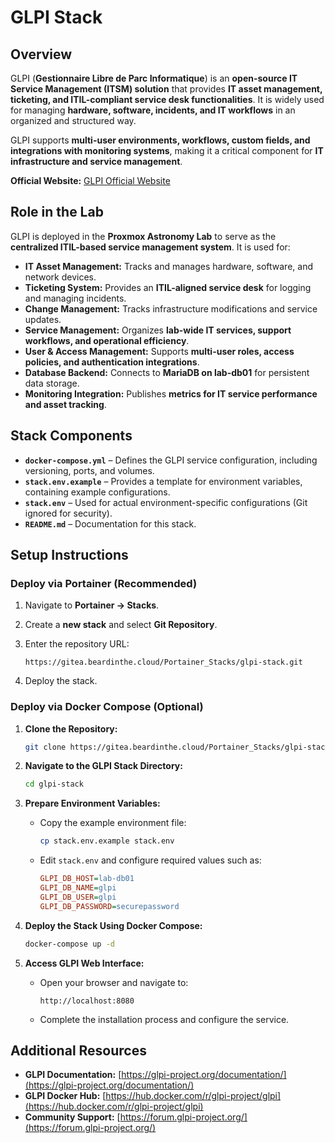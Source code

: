 # **GLPI Stack**

## **Overview**

GLPI (**Gestionnaire Libre de Parc Informatique**) is an **open-source IT Service Management (ITSM) solution** that provides **IT asset management, ticketing, and ITIL-compliant service desk functionalities**. It is widely used for managing **hardware, software, incidents, and IT workflows** in an organized and structured way.

GLPI supports **multi-user environments, workflows, custom fields, and integrations with monitoring systems**, making it a critical component for **IT infrastructure and service management**.

**Official Website:** [GLPI Official Website](https://glpi-project.org/)

## **Role in the Lab**

GLPI is deployed in the **Proxmox Astronomy Lab** to serve as the **centralized ITIL-based service management system**. It is used for:

- **IT Asset Management:** Tracks and manages hardware, software, and network devices.
- **Ticketing System:** Provides an **ITIL-aligned service desk** for logging and managing incidents.
- **Change Management:** Tracks infrastructure modifications and service updates.
- **Service Management:** Organizes **lab-wide IT services, support workflows, and operational efficiency**.
- **User & Access Management:** Supports **multi-user roles, access policies, and authentication integrations**.
- **Database Backend:** Connects to **MariaDB on lab-db01** for persistent data storage.
- **Monitoring Integration:** Publishes **metrics for IT service performance and asset tracking**.

## **Stack Components**

- **`docker-compose.yml`** – Defines the GLPI service configuration, including versioning, ports, and volumes.
- **`stack.env.example`** – Provides a template for environment variables, containing example configurations.
- **`stack.env`** – Used for actual environment-specific configurations (Git ignored for security).
- **`README.md`** – Documentation for this stack.

## **Setup Instructions**

### **Deploy via Portainer (Recommended)**

1. Navigate to **Portainer → Stacks**.
2. Create a **new stack** and select **Git Repository**.
3. Enter the repository URL:

   ```
   https://gitea.beardinthe.cloud/Portainer_Stacks/glpi-stack.git
   ```

4. Deploy the stack.

### **Deploy via Docker Compose (Optional)**

1. **Clone the Repository:**

   ```bash
   git clone https://gitea.beardinthe.cloud/Portainer_Stacks/glpi-stack.git
   ```

2. **Navigate to the GLPI Stack Directory:**

   ```bash
   cd glpi-stack
   ```

3. **Prepare Environment Variables:**
   - Copy the example environment file:

     ```bash
     cp stack.env.example stack.env
     ```

   - Edit `stack.env` and configure required values such as:

     ```ini
     GLPI_DB_HOST=lab-db01
     GLPI_DB_NAME=glpi
     GLPI_DB_USER=glpi
     GLPI_DB_PASSWORD=securepassword
     ```

4. **Deploy the Stack Using Docker Compose:**

   ```bash
   docker-compose up -d
   ```

5. **Access GLPI Web Interface:**
   - Open your browser and navigate to:

     ```
     http://localhost:8080
     ```

   - Complete the installation process and configure the service.

## **Additional Resources**

- **GLPI Documentation:** [https://glpi-project.org/documentation/](https://glpi-project.org/documentation/)
- **GLPI Docker Hub:** [https://hub.docker.com/r/glpi-project/glpi](https://hub.docker.com/r/glpi-project/glpi)
- **Community Support:** [https://forum.glpi-project.org/](https://forum.glpi-project.org/)
